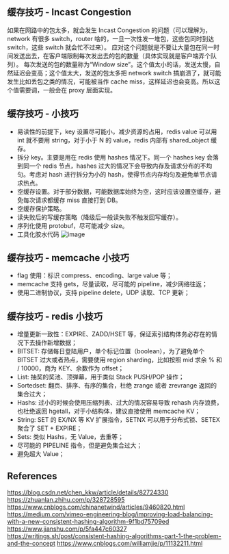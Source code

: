 ## 缓存技巧 - Incast Congestion

如果在网路中的包太多，就会发生 Incast Congestion 的问题（可以理解为，network 有很多 switch，router 啥的，一旦一次性发一堆包，这些包同时到达 switch，这些 switch 就会忙不过来）。
应对这个问题就是不要让大量包在同一时间发送出去，在客户端限制每次发出去的包的数量（具体实现就是客户端弄个队列）。
每次发送的包的数量称为“Window size”。这个值太小的话，发送太慢，自然延迟会变高；这个值太大，发送的包太多把 network switch 搞崩溃了，就可能发生比如丢包之类的情况，可能被当作 cache miss，这样延迟也会变高。所以这个值需要调，一般会在 proxy 层面实现。

## 缓存技巧 - 小技巧

- 易读性的前提下，key 设置尽可能小，减少资源的占用，redis value 可以用 int 就不要用 string，对于小于 N 的 value，redis 内部有 shared_object 缓存。
- 拆分 key。主要是用在 redis 使用 hashes 情况下。同一个 hashes key 会落到同一个 redis 节点，hashes 过大的情况下会导致内存及请求分布的不均匀。考虑对 hash 进行拆分为小的 hash，使得节点内存均匀及避免单节点请求热点。
- 空缓存设置。对于部分数据，可能数据库始终为空，这时应该设置空缓存，避免每次请求都缓存 miss 直接打到 DB。
- 空缓存保护策略。
- 读失败后的写缓存策略（降级后一般读失败不触发回写缓存）。
- 序列化使用 protobuf，尽可能减少 size。
- 工具化胶水代码
![image](https://tva4.sinaimg.cn/large/a616b9a4gy1gmstkllx26j20rm08t0w1.jpg)

## 缓存技巧 - memcache 小技巧

- flag 使用：标识 compress、encoding、large value 等；
- memcache 支持 gets，尽量读取，尽可能的 pipeline，减少网络往返；
- 使用二进制协议，支持 pipeline delete，UDP 读取、TCP 更新；

## 缓存技巧 - redis 小技巧

- 增量更新一致性：EXPIRE、ZADD/HSET 等，保证索引结构体务必存在的情况下去操作新增数据；
- BITSET: 存储每日登陆用户，单个标记位置（boolean），为了避免单个 BITSET 过大或者热点，需要使用 region  sharding，比如按照 mid 求余 % 和 / 10000，商为 KEY、余数作为 offset；
- List: 抽奖的奖池、顶弹幕，用于类似 Stack PUSH/POP 操作；
- Sortedset: 翻页、排序、有序的集合，杜绝 zrange 或者 zrevrange 返回的集合过大；
- Hashs: 过小的时候会使用压缩列表、过大的情况容易导致 rehash 内存浪费，也杜绝返回 hgetall，对于小结构体，建议直接使用 memcache KV；
- String: SET 的 EX/NX 等 KV 扩展指令，SETNX 可以用于分布式锁、SETEX 聚合了 SET + EXPIRE；
- Sets: 类似 Hashs，无 Value，去重等；
- 尽可能的 PIPELINE 指令，但是避免集合过大；
- 避免超大 Value；

## References

https://blog.csdn.net/chen_kkw/article/details/82724330
https://zhuanlan.zhihu.com/p/328728595
https://www.cnblogs.com/chinanetwind/articles/9460820.html
https://medium.com/vimeo-engineering-blog/improving-load-balancing-with-a-new-consistent-hashing-algorithm-9f1bd75709ed
https://www.jianshu.com/p/5fa447c60327
https://writings.sh/post/consistent-hashing-algorithms-part-1-the-problem-and-the-concept
https://www.cnblogs.com/williamjie/p/11132211.html
